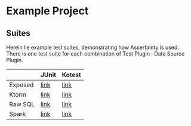 # Example Project

## Suites

Herein lie example test suites, demonstrating how Assertainty is used. 
There is one test suite for each combination of Test Plugin : Data Source Plugin.


|         | JUnit                                        | Kotest                                        |
|---------|----------------------------------------------|-----------------------------------------------|
| Exposed | [link](src/test/kotlin/junit/ExposedTest.kt) | [link](src/test/kotlin/kotest/ExposedTest.kt) |
| Ktorm   | [link](src/test/kotlin/junit/KtormTest.kt)   | [link](src/test/kotlin/kotest/KtormTest.kt)   |
| Raw SQL | [link](src/test/kotlin/junit/RawSqlTest.kt)  | [link](src/test/kotlin/kotest/RawSqlTest.kt)  |
| Spark   | [link](src/test/kotlin/junit/SparkTest.kt)   | [link](src/test/kotlin/kotest/SparkTest.kt)   |